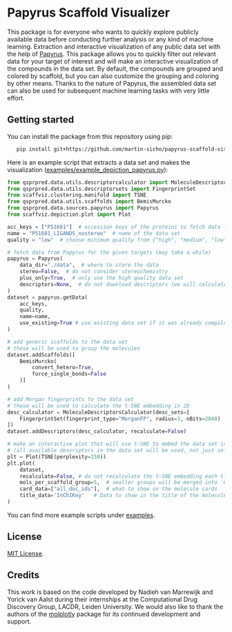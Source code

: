 # Papyrus Scaffold Visualizer

This package is for everyone who wants to quickly explore publicly available data before conducting further analysis or any kind of machine learning. Extraction and interactive visualization of any public data set with the help of [Papyrus](https://jcheminf.biomedcentral.com/articles/10.1186/s13321-022-00672-x). This package allows you to quickly filter out relevant data for your target of interest and will make an interactive visualization of the compounds in the data set. By default, the compounds are grouped and colored by scaffold, but you can also customize the grouping and coloring by other means. Thanks to the nature of Papyrus, the assembled data set can also be used for subsequent machine learning tasks with very little effort.

## Getting started

You can install the package from this repository using pip:

```bash
   pip install git+https://github.com/martin-sicho/papyrus-scaffold-visualizer.git@main
```

Here is an example script that extracts a data set and makes the visualization ([examples/example_depiction_papyrus.py](./examples/example_depiction_papyrus.py)):

```python
from qsprpred.data.utils.descriptorcalculator import MoleculeDescriptorsCalculator
from qsprpred.data.utils.descriptorsets import FingerprintSet
from scaffviz.clustering.manifold import TSNE
from qsprpred.data.utils.scaffolds import BemisMurcko
from qsprpred.data.sources.papyrus import Papyrus
from scaffviz.depiction.plot import Plot

acc_keys = ["P51681"]  # accession keys of the proteins to fetch data for
name = "P51681_LIGANDS_nostereo"  # name of the data set
quality = "low"  # choose minimum quality from {"high", "medium", "low"}

# fetch data from Papyrus for the given targets (may take a while)
papyrus = Papyrus(
    data_dir="./data",  # where to store the data
    stereo=False,  # do not consider stereochemistry
    plus_only=True,  # only use the high quality data set
    descriptors=None,  # do not download descriptors (we will calculate them later)
)
dataset = papyrus.getData(
    acc_keys,
    quality,
    name=name,
    use_existing=True # use existing data set if it was already compiled before
)

# add generic scaffolds to the data set
# these will be used to group the molecules
dataset.addScaffolds([
    BemisMurcko(
        convert_hetero=True,
        force_single_bonds=False
    )]
)

# add Morgan fingerprints to the data set
# these will be used to calculate the t-SNE embedding in 2D
desc_calculator = MoleculeDescriptorsCalculator(desc_sets=[
    FingerprintSet(fingerprint_type="MorganFP", radius=3, nBits=2048)
])
dataset.addDescriptors(desc_calculator, recalculate=False)

# make an interactive plot that will use t-SNE to embed the data set in 2D
# (all available descriptors in the data set will be used, not just selected features)
plt = Plot(TSNE(perplexity=150))
plt.plot(
    dataset,
    recalculate=False, # do not recalculate the t-SNE embedding each time this is run
    mols_per_scaffold_group=5,  # smaller groups will be merged into 'Other' group
    card_data=["all_doc_ids"],  # what to show on the molecule cards
    title_data='InChIKey'   # Data to show in the title of the molecule cards
)
```

You can find more example scripts under [examples](./examples).

## License
[MIT License](./LICENSE.md).

## Credits

This work is based on the code developed by Nadieh van Marrewijk and Yorick van Aalst during their internships at the Computational Drug Discovery Group, LACDR, Leiden University. We would also like to thank the authors of the [molplotly](https://github.com/wjm41/molplotly) package for its continued development and support.
